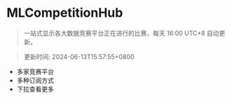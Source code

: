 # MLCompetitionHub

> 一站式显示各大数据竞赛平台正在进行的比赛，每天 16:00 UTC+8 自动更新。
  
> 更新时间: 2024-06-13T15:57:55+0800 

* 多家竞赛平台
* 多种订阅方式
* 下拉查看更多
